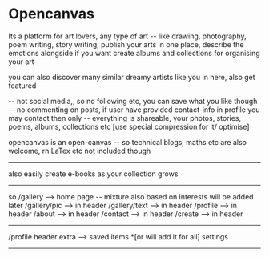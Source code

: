# Opencanvas

Its a platform for art lovers, any type of art -- like drawing, photography, poem writing, story writing,
publish your arts in one place, describe the emotions alongside if you want
create albums and collections for organising your art

you can also discover many similar dreamy artists like you in here, also get featured

-- not social media,, so no following etc, you can save what you like though
-- no commenting on posts, if user have provided contact-info in profile you may contact then only
-- everything is shareable, your photos, stories, poems, albums, collections etc [use special compression for it/ optimise]

opencanvas is an open-canvas -- so technical blogs, maths etc are also welcome, rn LaTex etc not included though

---

also easily create e-books as your collection grows

---

so /gallery --> home page -- mixture also based on interests will be added later
/gallery/pic --> in header
/gallery/text --> in header
/profile --> in header
/about --> in header
/contact --> in header
/create --> in header

---

/profile header extra -->
saved items \*[or will add it for all]
settings

---
